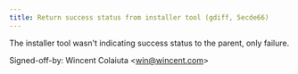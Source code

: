 ```yaml
---
title: Return success status from installer tool (gdiff, 5ecde66)
---
```


The installer tool wasn't indicating success status to the parent, only failure.

Signed-off-by: Wincent Colaiuta &lt;win@wincent.com&gt;
